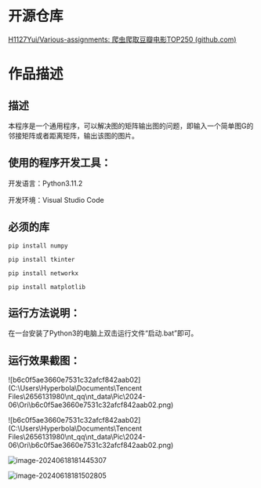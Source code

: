 # 开源仓库

[H1127Yui/Various-assignments: 爬虫爬取豆瓣电影TOP250 (github.com)](https://github.com/H1127Yui/Various-assignments)

# 作品描述

## 描述

 本程序是一个通用程序，可以解决图的矩阵输出图的问题，即输入一个简单图G的邻接矩阵或者距离矩阵，输出该图的图片。

## 使用的程序开发工具：

开发语言：Python3.11.2

开发环境：Visual Studio Code

## 必须的库

```
pip install numpy
```

```
pip install tkinter
```

```
pip install networkx
```

```
pip install matplotlib
```

## 运行方法说明：

在一台安装了Python3的电脑上双击运行文件“启动.bat”即可。

## 运行效果截图：

![b6c0f5ae3660e7531c32afcf842aab02](C:\Users\Hyperbola\Documents\Tencent Files\2656131980\nt_qq\nt_data\Pic\2024-06\Ori\b6c0f5ae3660e7531c32afcf842aab02.png)



![b6c0f5ae3660e7531c32afcf842aab02](C:\Users\Hyperbola\Documents\Tencent Files\2656131980\nt_qq\nt_data\Pic\2024-06\Ori\b6c0f5ae3660e7531c32afcf842aab02.png)

![image-20240618181445307](C:\Users\Hyperbola\AppData\Roaming\Typora\typora-user-images\image-20240618181445307.png)



![image-20240618181502805](C:\Users\Hyperbola\AppData\Roaming\Typora\typora-user-images\image-20240618181502805.png)